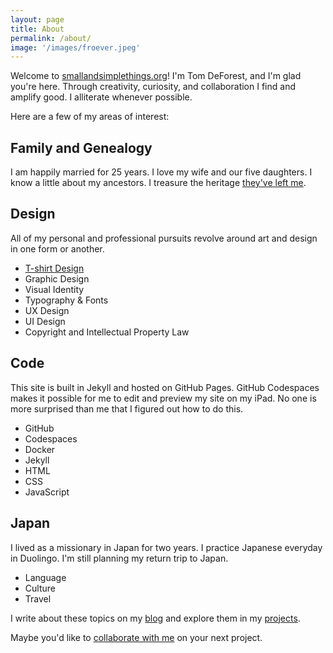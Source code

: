 ```yaml
---
layout: page
title: About
permalink: /about/
image: '/images/froever.jpeg'
---
```


Welcome to [smallandsimplethings.org](https://www.smallandsimplethings.org)! I'm Tom DeForest, and I'm glad you're here. Through creativity, curiosity, and collaboration I find and amplify good. I alliterate whenever possible.

Here are a few of my areas of interest:

## Family and Genealogy

I am happily married for 25 years. I love my wife and our five daughters. I know a little about my ancestors. I treasure the heritage [they've left me](/project/a-walloon-family-in-america).

## Design

All of my personal and professional pursuits revolve around art and design in one form or another.

- [T-shirt Design]({{site.baseurl}}/project/t-shirt-design)
- Graphic Design
- Visual Identity
- Typography & Fonts
- UX Design
- UI Design
- Copyright and Intellectual Property Law

## Code

This site is built in Jekyll and hosted on GitHub Pages. GitHub Codespaces makes it possible for me to edit and preview my site on my iPad. No one is more surprised than me that I figured out how to do this.

- GitHub
- Codespaces
- Docker
- Jekyll
- HTML
- CSS
- JavaScript

## Japan

I lived as a missionary in Japan for two years. I practice Japanese everyday in Duolingo. I'm still planning my return trip to Japan.

- Language
- Culture
- Travel

I write about these topics on my [blog]({{site.baseurl}}/blog/) and explore them in my [projects]({{site.baseurl}}/projects/).

Maybe you'd like to [collaborate with me](mailto:smallandsimplethings@proton.me) on your next project.